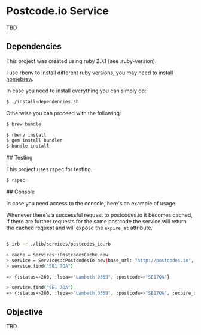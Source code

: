 # Postcode.io Service


TBD


## Dependencies

This project was created using ruby 2.7.1 (see .ruby-version).

I use rbenv to install different ruby versions, you may need to install [homebrew](https://brew.sh).


In case you need to install everything you can simply do:


```bash
$ ./install-dependencies.sh
```

Otherwise you can proceed with the following:

```bash
$ brew bundle

$ rbenv install
$ gem install bundler
$ bundle install
```

## Testing

This project uses rspec for testing.

```bash
$ rspec
```


## Console

In case you need access to the console, here's an example of usage.

Whenever there's a successful request to postcodes.io it becomes cached,
if there are further requests for the same postcode the service will return
the cached request and will expose the `expire_at` attribute.

```bash

$ irb -r ./lib/services/postcodes_io.rb

> cache = Services::PostcodesCache.new
> service = Services::PostcodesIo.new(base_url: "http://postcodes.io", cache: cache)
> service.find("SE1 7QA")

=> {:status=>200, :lsoa=>"Lambeth 036B", :postcode=>"SE17QA"}

> service.find("SE1 7QA")
=> {:status=>200, :lsoa=>"Lambeth 036B", :postcode=>"SE17QA", :expire_at=>2022-05-20 22:57:40.446862 +0100}
```

## Objective

TBD
